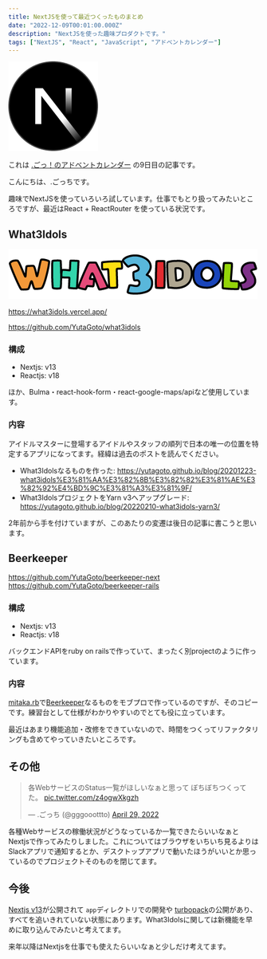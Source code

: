 ```yaml
---
title: NextJSを使って最近つくったものまとめ
date: "2022-12-09T00:01:00.000Z"
description: "NextJSを使った趣味プロダクトです。"
tags: ["NextJS", "React", "JavaScript", "アドベントカレンダー"]
---
```


![nextjs](./next-logo.png)

これは [.ごっ！のアドベントカレンダー](https://adventar.org/calendars/8199) の9日目の記事です。

こんにちは、.ごっちです。

趣味でNextJSを使っていろいろ試しています。仕事でもとり扱ってみたいところですが、最近はReact + ReactRouter を使っている状況です。

## What3Idols

![What3Idols](./what3idols-logo.png)

https://what3idols.vercel.app/

https://github.com/YutaGoto/what3idols

### 構成

- Nextjs: v13
- Reactjs: v18

ほか、Bulma・react-hook-form・react-google-maps/apiなど使用しています。

### 内容

アイドルマスターに登場するアイドルやスタッフの順列で日本の唯一の位置を特定するアプリになってます。経緯は過去のポストを読んでください。

- What3Idolsなるものを作った: https://yutagoto.github.io/blog/20201223-what3idols%E3%81%AA%E3%82%8B%E3%82%82%E3%81%AE%E3%82%92%E4%BD%9C%E3%81%A3%E3%81%9F/
- What3IdolsプロジェクトをYarn v3へアップグレード: https://yutagoto.github.io/blog/20220210-what3idols-yarn3/

2年前から手を付けていますが、このあたりの変遷は後日の記事に書こうと思います。

## Beerkeeper

https://github.com/YutaGoto/beerkeeper-next
https://github.com/YutaGoto/beerkeeper-rails

### 構成

- Nextjs: v13
- Reactjs: v18

バックエンドAPIをruby on railsで作っていて、まったく別projectのように作っています。

### 内容

[mitaka.rb](https://mitakarb.doorkeeper.jp/)で[Beerkeeper](https://github.com/mitakarb/beerkeeper)なるものをモブプロで作っているのですが、そのコピーです。練習台として仕様がわかりやすいのでとても役に立っています。

最近はあまり機能追加・改修をできていないので、時間をつくってリファクタリングも含めてやっていきたいところです。

## その他

<blockquote class="twitter-tweet"><p lang="ja" dir="ltr">各WebサービスのStatus一覧がほしいなぁと思って ぼちぼちつくってた。 <a href="https://t.co/z4ogwXkgzh">pic.twitter.com/z4ogwXkgzh</a></p>&mdash; .ごっち (@gggooottto) <a href="https://twitter.com/gggooottto/status/1520046888518488064?ref_src=twsrc%5Etfw">April 29, 2022</a></blockquote>

各種Webサービスの稼働状況がどうなっているか一覧できたらいいなぁとNextjsで作ってみたりしました。これについてはブラウザをいちいち見るよりはSlackアプリで通知するとか、デスクトップアプリで動いたほうがいいとか思っているのでプロジェクトそのものを閉じてます。

## 今後

[Nextjs v13](https://nextjs.org/blog/next-13)が公開されて `app`ディレクトリでの開発や [turbopack](https://vercel.com/blog/turbopack)の公開があり、すべてを追いきれていない状態にあります。What3Idolsに関しては新機能を早めに取り込んでみたいと考えてます。

来年以降はNextjsを仕事でも使えたらいいなぁと少しだけ考えてます。

